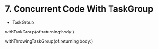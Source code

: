 # 7. Concurrent Code With TaskGroup

- TaskGroup

withTaskGroup(of:returning:body:) 

withThrowingTaskGroup(of:returning:body:) 

